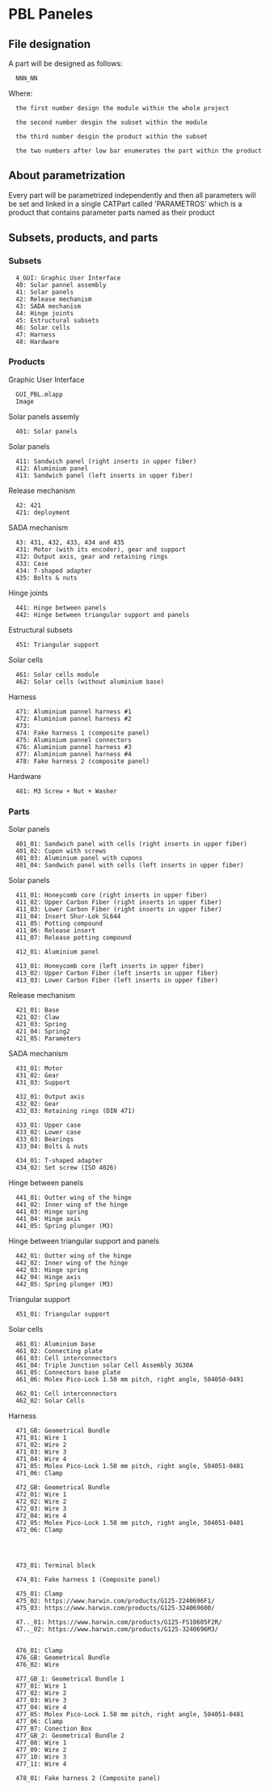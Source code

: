 # PBL Paneles

## File designation

A part will be designed as follows:
      
      NNN_NN

Where:

      the first number design the module within the whole project

      the second number desgin the subset within the module

      the third number desgin the product within the subset

      the two numbers after low bar enumerates the part within the product
  
## About parametrization

Every part will be parametrized independently and then all parameters will be set and linked in a single CATPart called 'PARAMETROS' which is a product that contains parameter parts named as their product
 

## Subsets, products, and parts 

### Subsets

      4_GUI: Graphic User Interface
      40: Solar pannel assembly
      41: Solar panels 
      42: Release mechanism
      43: SADA mechanism
      44: Hinge joints
      45: Estructural subsets
      46: Solar cells
      47: Harness
      48: Hardware

### Products

Graphic User Interface

      GUI_PBL.mlapp
      Image

Solar panels assemly

      401: Solar panels

Solar panels

      411: Sandwich panel (right inserts in upper fiber)
      412: Aluminium panel
      413: Sandwich panel (left inserts in upper fiber) 

Release mechanism

      42: 421
      421: deployment
      

SADA mechanism

      43: 431, 432, 433, 434 and 435
      431: Motor (with its encoder), gear and support
      432: Output axis, gear and retaining rings
      433: Case
      434: T-shaped adapter
      435: Bolts & nuts

Hinge joints

      441: Hinge between panels
      442: Hinge between triangular support and panels

Estructural subsets
      
      451: Triangular support

Solar cells

      461: Solar cells module
      462: Solar cells (without aluminium base)

Harness

      471: Aluminium pannel harness #1
      472: Aluminium pannel harness #2
      473: 
      474: Fake harness 1 (composite panel)
      475: Aluminium pannel connectors
      476: Aluminium pannel harness #3
      477: Aluminium pannel harness #4
      478: Fake harness 2 (composite panel)

Hardware

      481: M3 Screw + Nut + Washer


### Parts

Solar panels

      401_01: Sandwich panel with cells (right inserts in upper fiber)
      401_02: Cupon with screws
      401_03: Aluminium panel with cupons
      401_04: Sandwich panel with cells (left inserts in upper fiber)


Solar panels

      411_01: Honeycomb core (right inserts in upper fiber)
      411_02: Upper Carbon Fiber (right inserts in upper fiber)
      411_03: Lower Carbon Fiber (right inserts in upper fiber)
      411_04: Insert Shur-Lok SL644
      411_05: Potting compound
      411_06: Release insert
      411_07: Release potting compound
      
      412_01: Aluminium panel
      
      413_01: Honeycomb core (left inserts in upper fiber)
      413_02: Upper Carbon Fiber (left inserts in upper fiber)
      413_03: Lower Carbon Fiber (left inserts in upper fiber)

      
Release mechanism

      421_01: Base
      421_02: Claw
      421_03: Spring
      421_04: Spring2
      421_05: Parameters
  
SADA mechanism

      431_01: Motor
      431_02: Gear
      431_03: Support
      
      432_01: Output axis
      432_02: Gear
      432_03: Retaining rings (DIN 471)
            
      433_01: Upper case
      433_02: Lower case
      433_03: Bearings
      433_04: Bolts & nuts
      
      434_01: T-shaped adapter
      434_02: Set screw (ISO 4026)

Hinge between panels

      441_01: Outter wing of the hinge
      441_02: Inner wing of the hinge
      441_03: Hinge spring
      441_04: Hinge axis
      441_05: Spring plunger (M3)

Hinge between triangular support and panels

      442_01: Outter wing of the hinge
      442_02: Inner wing of the hinge
      442_03: Hinge spring
      442_04: Hinge axis
      442_05: Spring plunger (M3)
 
Triangular support
 
      451_01: Triangular support

Solar cells

      461_01: Aluminium base
      461_02: Connecting plate
      461_03: Cell interconnectors
      461_04: Triple Junction solar Cell Assembly 3G30A
      461_05: Connectors base plate
      461_06: Molex Pico-Lock 1.50 mm pitch, right angle, 504050-0491

      462_01: Cell interconnectors
      462_02: Solar Cells

Harness

      471_GB: Geometrical Bundle
      471_01: Wire 1
      471_02: Wire 2
      471_03: Wire 3
      471_04: Wire 4
      471_05: Molex Pico-Lock 1.50 mm pitch, right angle, 504051-0401
      471_06: Clamp

      472_GB: Geometrical Bundle
      472_01: Wire 1
      472_02: Wire 2
      472_03: Wire 3
      472_04: Wire 4
      472_05: Molex Pico-Lock 1.50 mm pitch, right angle, 504051-0401
      472_06: Clamp




      473_01: Terminal block

      474_01: Fake harness 1 (Composite panel)

      475_01: Clamp
      475_02: https://www.harwin.com/products/G125-2240696F1/
      475_03: https://www.harwin.com/products/G125-324069600/

      47.._01: https://www.harwin.com/products/G125-FS10605F2R/
      47.._02: https://www.harwin.com/products/G125-3240696M3/


      476_01: Clamp
      476_GB: Geometrical Bundle
      476_02: Wire

      477_GB_1: Geometrical Bundle 1
      477_01: Wire 1
      477_02: Wire 2
      477_03: Wire 3
      477_04: Wire 4
      477_05: Molex Pico-Lock 1.50 mm pitch, right angle, 504051-0401
      477_06: Clamp
      477_07: Conection Box
      477_GB_2: Geometrical Bundle 2
      477_08: Wire 1
      477_09: Wire 2
      477_10: Wire 3
      477_11: Wire 4

      478_01: Fake harness 2 (Composite panel)



